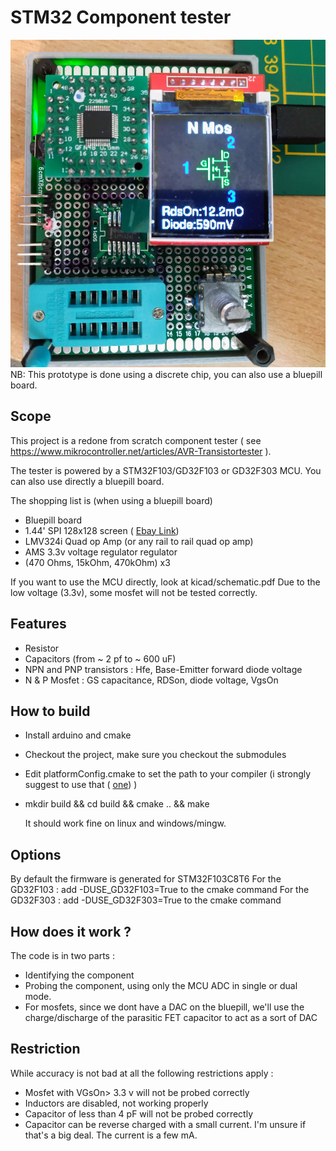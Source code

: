# STM32 Component tester


![screenshot](web/demo2.jpg?raw=true "front")
NB: This prototype is  done using a discrete chip, you can also use a bluepill board.
## Scope

This  project is a redone from scratch component tester 
( see https://www.mikrocontroller.net/articles/AVR-Transistortester ).

The tester is powered by a STM32F103/GD32F103 or GD32F303 MCU.
You can also use directly a bluepill board.

The shopping list is (when using a bluepill board)
  * Bluepill board
  * 1.44' SPI 128x128 screen ( [Ebay Link](https://www.ebay.fr/itm/2PCS-1-44-Red-Serial-128X128-SPI-Color-TFT-LCD-Module-Replace-Nokia-5110-LCD/400766556571?ssPageName=STRK%3AMEBIDX%3AIT&_trksid=p2057872.m2749.l2649 ))
  * LMV324i Quad op Amp (or any rail to rail quad op amp)
  * AMS 3.3v voltage regulator regulator
  * (470 Ohms, 15kOhm, 470kOhm) x3
  
If you want to use the MCU directly, look at  kicad/schematic.pdf
Due to the low voltage (3.3v), some mosfet will not be tested correctly.

## Features
 * Resistor
 * Capacitors (from ~ 2 pf to ~ 600 uF)
 * NPN and PNP transistors : Hfe, Base-Emitter forward diode voltage
 * N & P Mosfet : GS capacitance, RDSon, diode voltage, VgsOn

## How to build

* Install arduino and cmake
* Checkout the project, make sure you checkout the submodules
* Edit platformConfig.cmake to set the path to your compiler (i strongly suggest to use that ( [one](https://github.com/xpack-dev-tools/arm-none-eabi-gcc-xpack/releases)) )
* mkdir build && cd build && cmake .. && make
  
  It should work fine on linux and windows/mingw.
  
## Options
   By default the firmware is generated for STM32F103C8T6
   For the GD32F103 : add -DUSE_GD32F103=True to the cmake command
   For the GD32F303 : add -DUSE_GD32F303=True to the cmake command

## How does it work ?
The code is in two parts :
 * Identifying the component
 * Probing the component, using only the MCU ADC in single or dual mode. 
 * For mosfets, since we dont have a DAC on the bluepill, we'll use the charge/discharge of  the parasitic FET capacitor to act as a sort of DAC

  ## Restriction
While accuracy is not bad at all the following restrictions apply :
* Mosfet with VGsOn> 3.3 v will not be probed correctly
* Inductors are disabled, not working properly
* Capacitor of less than 4 pF will not be probed correctly
* Capacitor can be reverse charged with a small current. I'm unsure if that's a big deal. The current is a few mA.


